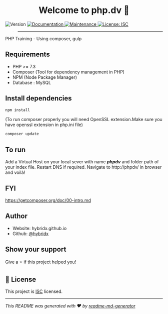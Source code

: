 <h1 align="center">Welcome to php.dv 👋</h1>
<p>
  <img alt="Version" src="https://img.shields.io/badge/version-1.0.0-blue.svg?cacheSeconds=2592000" />
  <a href="https://github.com/hybridx/php.dv#readme" target="_blank">
    <img alt="Documentation" src="https://img.shields.io/badge/documentation-yes-brightgreen.svg" />
  </a>
  <a href="https://github.com/hybridx/php.dv/graphs/commit-activity" target="_blank">
    <img alt="Maintenance" src="https://img.shields.io/badge/Maintained%3F-yes-green.svg" />
  </a>
  <a href="https://github.com/hybridx/php.dv/blob/master/LICENSE" target="_blank">
    <img alt="License: ISC" src="https://img.shields.io/github/license/hybridx/php-training" />
  </a>
</p>

> ---------------

PHP Training - Using composer, gulp

##  Requirements

* PHP >= 7.3
* Composer (Tool for dependency management in PHP)
* NPM (Node Package Manager)
* Database : MySQL

## Install dependencies

```sh
npm install
```

(To run composer properly you will need OpenSSL extension.Make sure you have openssl extension in php.ini file)
```sh
composer update
```

## To run 

Add a Virtual Host on your local sever with name **_phpdv_** and folder path of your index file. Restart DNS if required. Navigate to http://phpdv/ in browser and voilà!


## FYI
https://getcomposer.org/doc/00-intro.md

## Author

* Website: hybridx.github.io
* Github: [@hybridx](https://github.com/hybridx)

## Show your support

Give a ⭐️ if this project helped you!

## 📝 License

This project is [ISC](https://github.com/hybridx/php.dv/blob/master/LICENSE) licensed.

***
_This README was generated with ❤️ by [readme-md-generator](https://github.com/kefranabg/readme-md-generator)_




